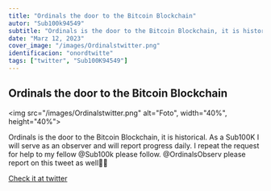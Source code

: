 ```yaml
---
title: "Ordinals the door to the Bitcoin Blockchain"
autor: "Sub100k94549"
subtitle: "Ordinals is the door to the Bitcoin Blockchain, it is historical. As a Sub100K I will serve as an observer and will report progress daily. I repeat the request for help to my fellow @Sub100k please follow.  @OrdinalsObserv please report on this tweet as well👩‍💻"
date: "Marz 12, 2023"
cover_image: "/images/Ordinalstwitter.png"
identificacion: "onordtwitte"
tags: ["twitter", "Sub100K94549"]
---
```


## Ordinals the door to the Bitcoin Blockchain

<img src="/images/Ordinalstwitter.png" alt="Foto", width="40%", height="40%">


Ordinals is the door to the Bitcoin Blockchain, it is historical. As a Sub100K I will serve as an observer and will report progress daily. I repeat the request for help to my fellow @Sub100k please follow.  @OrdinalsObserv please report on this tweet as well👩‍💻


<a href="https://twitter.com/ordinalswallet/status/1634249329983488000" target="_blank">Check it at twitter</a>